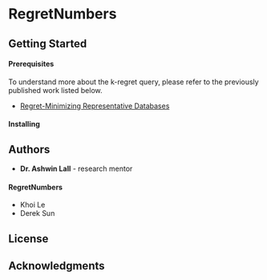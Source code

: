 # RegretNumbers

## Getting Started
#### Prerequisites
To understand more about the k-regret query, please refer to the previously published work listed below.
* [Regret-Minimizing Representative Databases](http://www.vldb.org/pvldb/vldb2010/papers/R99.pdf)

#### Installing

## Authors
* <b>Dr. Ashwin Lall</b> - research mentor

#### RegretNumbers
* Khoi Le
* Derek Sun

## License

## Acknowledgments